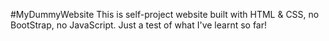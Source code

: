#MyDummyWebsite
This is self-project website built with HTML & CSS, no BootStrap, no JavaScript. Just a test of what I've learnt so far!
